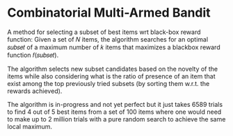 # Combinatorial Multi-Armed Bandit

A method for selecting a subset of best items wrt black-box reward function: Given a set of 𝑁 items, the algorithm searches for an optimal 𝑠𝑢𝑏𝑠𝑒𝑡 of a maximum number of 𝑘 items that maximizes a blackbox reward function 𝑓(𝑠𝑢𝑏𝑠𝑒𝑡).

The algorithm selects new subset candidates based on the novelty of the items while also considering what is the ratio of presence of an item that exist among the top previously tried subsets (by sorting them w.r.t. the rewards achieved).

The algorithm is in-progress and not yet perfect but it just takes 6589 trials to find 4 out of 5 best items from a set of 100 items where one would need to make up to 2 million trials with a pure random search to achieve the same local maximum.
